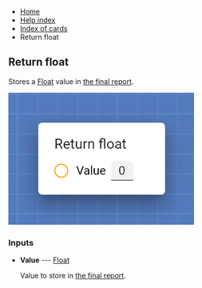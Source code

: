 <ul class="breadcrumb">
    <li><a href="">Home</a></li>
    <li><a href="help">Help index</a></li>
    <li><a href="cards/">Index of cards</a></li>
    <li>Return float</li>
</ul>

## Return float

Stores a [Float](types/Float) value in [the final report](reports_screen).

!["Return float" card](assets/img/cards/returnFloat.png)


### Inputs


* **Value** --- [Float](types/Float)

  Value to store in [the final report](reports_screen).






